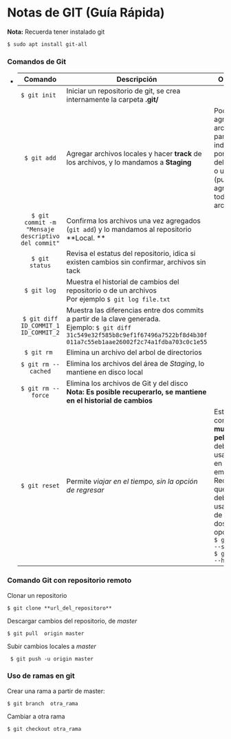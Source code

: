 # Notas de GIT (Guía Rápida)

**Nota:** Recuerda tener instalado git

`$ sudo apt install git-all `

### Comandos de Git

- |                      Comando                       | Descripción                                                  | Opciones                                                     |
  | :------------------------------------------------: | ------------------------------------------------------------ | ------------------------------------------------------------ |
  |                   `$ git init `                    | Iniciar un repositorio de git, se crea internamente la carpeta **.git/** |                                                              |
  |                    `$ git add`                     | Agregar archivos  locales y hacer **track** de los archivos, y lo mandamos a **Staging** | Podemos  agregar un archivo en paricular indicando por nombre del archivo o un **.** (punto) agrega todos los archivos |
  | `$ git commit -m "Mensaje descriptivo del commit"` | Confirma los archivos  una vez agregados (`git add`) y lo mandamos al repositorio **Local. ** |                                                              |
  |                   `$ git status`                   | Revisa el estatus del repositorio, idica si existen cambios sin confirmar, archivos sin tack |                                                              |
  |                    `$ git log`                     | Muestra el historial de cambios del repositorio o de un archivos<br />Por ejemplo `$ git log file.txt` |                                                              |
  |        `$ git diff ID_COMMIT_1 ID_COMMIT_2`        | Muestra las diferencias entre dos commits a partir de la clave generada.<br />Ejemplo: `$ git diff 31c549e32f585b8c9ef1f67496a7522bf8d4b30f 011a7c55eb1aae26002f2c74a1fdba703c0c1e55 ` |                                                              |
  |                    `$ git rm `                     | Elimina un archivo del arbol de directorios                  |                                                              |
  |                `$ git rm --cached`                 | Elimina los archivos del área de *Staging*, lo mantiene en disco local |                                                              |
  |                 `$ git rm --force`                 | Elimina los archivos de Git y del disco<br />**Nota: Es posible recuperarlo, se mantiene en el historial de cambios** |                                                              |
  |                   `$ git reset`                    | Permite *viajar en el tiempo, sin la opción de regresar*  <br /> | Este comando es **muy peligroso** y debemos usarlo solo en caso de emergencia. Recuerda que debemos usar alguna de estas dos opciones: <br />`$ git reset --soft`<br />`$ git reset --hard ` |


### Comando Git con repositorio remoto

Clonar un repositorio 

`$ git clone **url_del_repositoro**`

Descargar cambios del repositorio,  de *master*

`$ git pull  origin master`

Subir cambios locales a *master*

` $ git push -u origin master`



### Uso de ramas en git 

Crear una rama a partir de master:

`$ git branch  otra_rama`

Cambiar a otra  rama 

`$ git checkout otra_rama`



